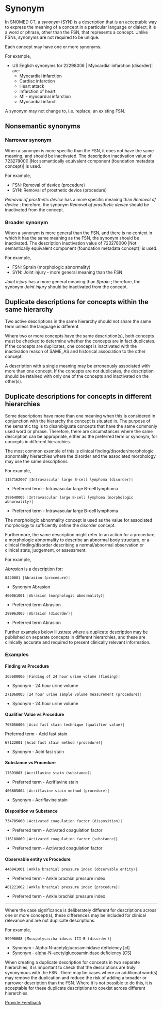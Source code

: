 # Synonym

In SNOMED CT, a _synonym_ (SYN) is a description that is an acceptable way to express the meaning of a concept in a particular language or dialect; it is a word or phrase, other than the FSN, that represents a concept. Unlike FSNs, synonyms are not required to be unique.

Each concept may have one or more synonyms.

For example,

* US English synonyms for 22298006 | Myocardial infarction (disorder)| are:
  * Myocardial infarction
  * Cardiac infarction
  * Heart attack
  * Infarction of heart
  * MI - myocardial infarction
  * Myocardial infarct

A synonym may not change to, i.e. replace, an existing FSN.

## Nonsemantic synonyms

### Narrower synonym

When a synonym is more specific than the FSN, it does not have the same meaning, and should be inactivated. The description inactivation value of 723278000 |Not semantically equivalent component (foundation metadata concept)| is used.

For example,

* FSN: Removal of device (procedure)
* SYN: Removal of prosthetic device (procedure)

_Removal of prosthetic device_ has a more specific meaning than _Removal of device_ ; therefore, the synonym _Removal of prosthetic device_ should be inactivated from the concept.

### Broader synonym

When a synonym is more general than the FSN, and there is no context in which it has the same meaning as the FSN, the synonym should be inactivated. The description inactivation value of 723278000 |Not semantically equivalent component (foundation metadata concept)| is used.

For example,

* FSN: Sprain (morphologic abnormality)
* SYN: Joint injury - more general meaning than the FSN

_Joint injury_ has a more general meaning than _Sprain_ ; therefore, the synonym _Joint injury_ should be inactivated from the concept.

## Duplicate descriptions for concepts within the same hierarchy

Two active descriptions in the same hierarchy should not share the same term unless the language is different.

Where two or more concepts have the same description(s), both concepts must be checked to determine whether the concepts are in fact duplicates. If the concepts are duplicates, one concept is inactivated with the inactivation reason of SAME\_AS and historical association to the other concept.

A description with a single meaning may be erroneously associated with more than one concept. If the concepts are not duplicates, the description should be retained with only one of the concepts and inactivated on the other(s).

## Duplicate descriptions for concepts in different hierarchies

Some descriptions have more than one meaning when this is considered in conjunction with the hierarchy the concept is situated in. The purpose of the semantic tag is to disambiguate concepts that have the same commonly used word or phrase. Therefore, there are circumstances where the same description can be appropriate, either as the preferred term or synonym, for concepts in different hierarchies.

The most common example of this is clinical finding/disorder/morphologic abnormality hierarchies where the disorder and the associated morphology may use the same descriptions.

For example,

```
1157162007 |Intravascular large B-cell lymphoma (disorder)|
```

* Preferred term - Intravascular large B-cell lymphoma

```
399648005 |Intravascular large B-cell lymphoma (morphologic abnormality)|
```

* Preferred term - Intravascular large B-cell lymphoma

The morphologic abnormality concept is used as the value for associated morphology to sufficiently define the disorder concept.

Furthermore, the same description might refer to an action for a procedure, a morphologic abnormality to describe an abnormal body structure, or a clinical finding/disorder describing a normal/abnormal observation or clinical state, judgement, or assessment.

For example,

_Abrasion_ is a description for:

```
8420001 |Abrasion (procedure)| 
```

* Synonym Abrasion

```
400061001 |Abrasion (morphologic abnormality)|
```

* Preferred term Abrasion

```
399963005 |Abrasion (disorder)|
```

* Preferred term Abrasion

Further examples below illustrate where a duplicate description may be published on separate concepts in different hierarchies, and these are clinically accurate and required to present clinically relevant information.

### Examples

#### Finding vs Procedure

```
365680006 |Finding of 24 hour urine volume (finding)|
```

* Synonym - 24 hour urine volume

```
271068005 |24 hour urine sample volume measurement (procedure)|
```

* Synonym - 24 hour urine volume

#### Qualifier Value vs Procedure

```
708056006 |Acid fast stain technique (qualifier value)|
```

Preferred term - Acid fast stain

```
67122001 |Acid fast stain method (procedure)|
```

* Synonym - Acid fast stain

#### Substance vs Procedure

```
17693003 |Acriflavine stain (substance)|
```

* Preferred term - Acriflavine stain

```
406805004 |Acriflavine stain method (procedure)|
```

* Synonym - Acriflavine stain

#### Disposition vs Substance

```
734785000 |Activated coagulation factor (disposition)|
```

* Preferred term - Activated coagulation factor

```
116188009 |Activated coagulation factor (substance)|
```

* Preferred term - Activated coagulation factor

#### Observable entity vs Procedure

```
446841001 |Ankle brachial pressure index (observable entity)|
```

* Preferred term - Ankle brachial pressure index

```
401221002 |Ankle brachial pressure index (procedure)|
```

* Preferred term - Ankle brachial pressure index

***

Where the case significance is deliberately different for descriptions across one or more concept(s), these differences may be included for clinical relevance and are not duplicate descriptions.

For example,

```
59990008 |Mucopolysaccharidosis III-B (disorder)|
```

* Synonym - Alpha-N-acetylglucosaminidase deficiency \[cI]
* Synonym - alpha-N-acetylglucosaminidase deficiency \[CS]

When creating a duplicate description for concepts in two separate hierarchies, it is important to check that the descriptions are truly synonymous with the FSN. There may be cases where an additional word(s) may remove the duplication and reduce the risk of adding a broader or narrower description than the FSN. Where it is not possible to do this, it is acceptable for these duplicate descriptions to coexist across different hierarchies.

<a href="https://docs.google.com/forms/d/e/1FAIpQLScTmbZIf0UEQwYDkY27EEWBkaiYkHSbR0_9DmFrMLXoQLyL7Q/viewform?usp=pp_url&#x26;entry.1767247133=SCT+Editorial+Guide&#x26;entry.670899847=Synonym" class="button primary">Provide Feedback</a>
